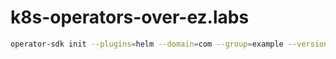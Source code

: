 # k8s-operators-over-ez.labs

```bash
operator-sdk init --plugins=helm --domain=com --group=example --version=v1alpha1 --kind=HelmOpsOvereasy
```